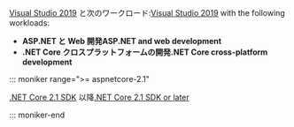 <span data-ttu-id="c6476-101">[Visual Studio 2019](https://visualstudio.microsoft.com/downloads/?utm_medium=microsoft&utm_source=docs.microsoft.com&utm_campaign=inline+link&utm_content=download+vs2019) と次のワークロード:</span><span class="sxs-lookup"><span data-stu-id="c6476-101">[Visual Studio 2019](https://visualstudio.microsoft.com/downloads/?utm_medium=microsoft&utm_source=docs.microsoft.com&utm_campaign=inline+link&utm_content=download+vs2019) with the following workloads:</span></span>

* <span data-ttu-id="c6476-102">**ASP.NET と Web 開発**</span><span class="sxs-lookup"><span data-stu-id="c6476-102">**ASP.NET and web development**</span></span>
* <span data-ttu-id="c6476-103">**.NET Core クロスプラットフォームの開発**</span><span class="sxs-lookup"><span data-stu-id="c6476-103">**.NET Core cross-platform development**</span></span>

::: moniker range=">= aspnetcore-2.1"

<span data-ttu-id="c6476-104">[.NET Core 2.1 SDK](https://www.microsoft.com/net/download/windows) 以降</span><span class="sxs-lookup"><span data-stu-id="c6476-104">[.NET Core 2.1 SDK or later](https://www.microsoft.com/net/download/windows)</span></span>

::: moniker-end

